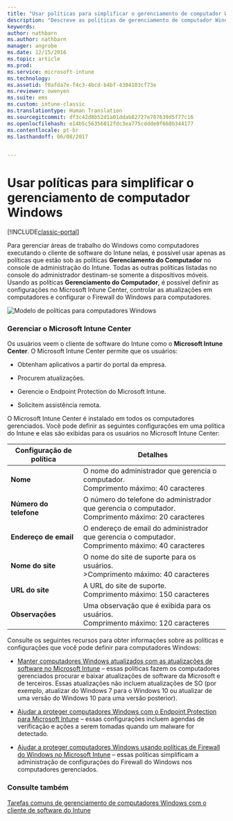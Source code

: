 ```yaml
---
title: "Usar políticas para simplificar o gerenciamento de computador Windows"
description: "Descreve as políticas de gerenciamento de computador Windows e as configurações para o Microsoft Intune Center."
keywords: 
author: nathbarn
ms.author: nathbarn
manager: angrobe
ms.date: 12/15/2016
ms.topic: article
ms.prod: 
ms.service: microsoft-intune
ms.technology: 
ms.assetid: f0afda7e-f4c3-4bcd-b4bf-4304103cf73e
ms.reviewer: owenyen
ms.suite: ems
ms.custom: intune-classic
ms.translationtype: Human Translation
ms.sourcegitcommit: df3c42d8b52d1a01ddab82727e707639d5f77c16
ms.openlocfilehash: e14b5c56356812fdc3ea775cddde0f668b344177
ms.contentlocale: pt-br
ms.lasthandoff: 06/08/2017


---
```


# <a name="use-policies-to-simplify-windows-pc-management"></a>Usar políticas para simplificar o gerenciamento de computador Windows

[!INCLUDE[classic-portal](../includes/classic-portal.md)]

Para gerenciar áreas de trabalho do Windows como computadores executando o cliente de software do Intune nelas, é possível usar apenas as políticas que estão sob as políticas **Gerenciamento do Computador** no console de administração do Intune. Todas as outras políticas listadas no console do administrador destinam-se somente a dispositivos móveis. Usando as políticas **Gerenciamento do Computador**, é possível definir as configurações no Microsoft Intune Center, controlar as atualizações em computadores e configurar o Firewall do Windows para computadores.

![Modelo de políticas para computadores Windows](../media/pc_policy_template.png)

### <a name="manage-the-microsoft-intune-center"></a>Gerenciar o Microsoft Intune Center
Os usuários veem o cliente de software do Intune como o **Microsoft Intune Center**. O Microsoft Intune Center permite que os usuários:

-   Obtenham aplicativos a partir do portal da empresa.

-   Procurem atualizações.

-   Gerencie o Endpoint Protection do Microsoft Intune.

-  Solicitem assistência remota.

O Microsoft Intune Center é instalado em todos os computadores gerenciados. Você pode definir as seguintes configurações em uma política do Intune e elas são exibidas para os usuários no Microsoft Intune Center:

|Configuração de política|Detalhes|
|------------------|--------------------|
|**Nome**|O nome do administrador que gerencia o computador.<br />Comprimento máximo: 40 caracteres|
|**Número do telefone**|O número do telefone do administrador que gerencia o computador.<br />Comprimento máximo: 20 caracteres|
|**Endereço de email**|O endereço de email do administrador que gerencia o computador.<br />Comprimento máximo: 40 caracteres|
|**Nome do site**|O nome do site de suporte para os usuários.<br />>Comprimento máximo: 40 caracteres|
|**URL do site**|A URL do site de suporte.<br />Comprimento máximo: 150 caracteres|
|**Observações**|Uma observação que é exibida para os usuários.<br />Comprimento máximo: 120 caracteres|

Consulte os seguintes recursos para obter informações sobre as políticas e configurações que você pode definir para computadores Windows:

- [Manter computadores Windows atualizados com as atualizações de software no Microsoft Intune](keep-windows-pcs-up-to-date-with-software-updates-in-microsoft-intune.md) – essas políticas fazem os computadores gerenciados procurar e baixar atualizações de software da Microsoft e de terceiros. Essas atualizações não incluem atualizações de SO (por exemplo, atualizar do Windows 7 para o Windows 10 ou atualizar de uma versão do Windows 10 para uma versão posterior).

- [Ajudar a proteger computadores Windows com o Endpoint Protection para Microsoft Intune](help-secure-windows-pcs-with-endpoint-protection-for-microsoft-intune.md) – essas configurações incluem agendas de verificação e ações a serem tomadas quando um malware for detectado.

- [Ajudar a proteger computadores Windows usando políticas de Firewall do Windows no Microsoft Intune](help-protect-windows-pcs-using-windows-firewall-policies-in-microsoft-intune.md) – essas políticas simplificam a administração de configurações do Firewall do Windows nos computadores gerenciados.


### <a name="see-also"></a>Consulte também

[Tarefas comuns de gerenciamento de computadores Windows com o cliente de software do Intune](common-windows-pc-management-tasks-with-the-microsoft-intune-computer-client.md)


